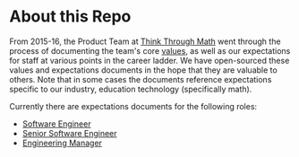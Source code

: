 # About this Repo
From 2015-16, the Product Team at [Think Through Math](https://www.thinkthroughmath.com) went through the process of documenting the team's core [values](values.md), as well as our expectations for staff at various points in the career ladder. We have open-sourced these values and expectations documents in the hope that they are valuable to others. Note that in some cases the documents reference expectations specific to our industry, education technology (specifically math).

Currently there are expectations documents for the following roles:
* [Software Engineer](software_engineer.md)
* [Senior Software Engineer](senior_software_engineer.md)
* [Engineering Manager](engineering_manager.md)

